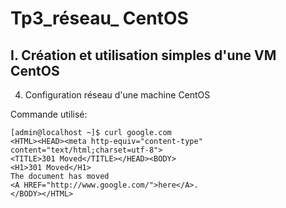 # Tp3_réseau_ CentOS

## I. Création et utilisation simples d'une VM CentOS

4. Configuration réseau d'une machine CentOS

Commande utilisé:

```
[admin@localhost ~]$ curl google.com
<HTML><HEAD><meta http-equiv="content-type" content="text/html;charset=utf-8">
<TITLE>301 Moved</TITLE></HEAD><BODY>
<H1>301 Moved</H1>
The document has moved
<A HREF="http://www.google.com/">here</A>.
</BODY></HTML>
```
